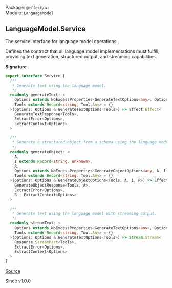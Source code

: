 Package: `@effect/ai`<br />
Module: `LanguageModel`<br />

## LanguageModel.Service

The service interface for language model operations.

Defines the contract that all language model implementations must fulfill,
providing text generation, structured output, and streaming capabilities.

**Signature**

```ts
export interface Service {
  /**
   * Generate text using the language model.
   */
  readonly generateText: <
    Options extends NoExcessProperties<GenerateTextOptions<any>, Options>,
    Tools extends Record<string, Tool.Any> = {}
  >(options: Options & GenerateTextOptions<Tools>) => Effect.Effect<
    GenerateTextResponse<Tools>,
    ExtractError<Options>,
    ExtractContext<Options>
  >

  /**
   * Generate a structured object from a schema using the language model.
   */
  readonly generateObject: <
    A,
    I extends Record<string, unknown>,
    R,
    Options extends NoExcessProperties<GenerateObjectOptions<any, A, I, R>, Options>,
    Tools extends Record<string, Tool.Any> = {}
  >(options: Options & GenerateObjectOptions<Tools, A, I, R>) => Effect.Effect<
    GenerateObjectResponse<Tools, A>,
    ExtractError<Options>,
    R | ExtractContext<Options>
  >

  /**
   * Generate text using the language model with streaming output.
   */
  readonly streamText: <
    Options extends NoExcessProperties<GenerateTextOptions<any>, Options>,
    Tools extends Record<string, Tool.Any> = {}
  >(options: Options & GenerateTextOptions<Tools>) => Stream.Stream<
    Response.StreamPart<Tools>,
    ExtractError<Options>,
    ExtractContext<Options>
  >
}
```

[Source](https://github.com/Effect-TS/effect/tree/main/packages/ai/ai/src/LanguageModel.ts#L112)

Since v1.0.0